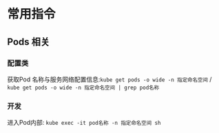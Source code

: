 # 常用指令

## Pods 相关

### 配置类

获取Pod 名称与服务网络配置信息:`kube get pods -o wide -n 指定命名空间` / `kube get pods -o wide -n 指定命名空间 | grep pod名称`

### 开发

进入Pod内部: `kube exec -it pod名称 -n 指定命名空间 sh`

